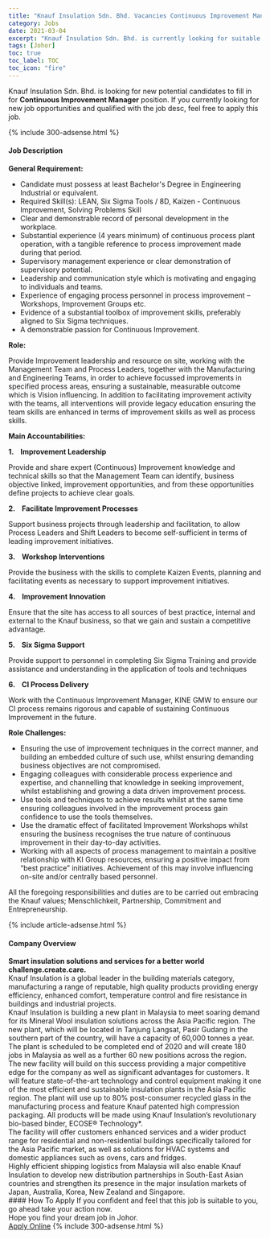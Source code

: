 ```yaml
---
title: "Knauf Insulation Sdn. Bhd. Vacancies Continuous Improvement Manager" 
category: Jobs 
date: 2021-03-04 
excerpt: "Knauf Insulation Sdn. Bhd. is currently looking for suitable person to fill in the Continuous Improvement Manager which based in Johor" 
tags: [Johor] 
toc: true 
toc_label: TOC 
toc_icon: "fire" 
--- 
```


<p>Knauf Insulation Sdn. Bhd. is looking for new potential candidates to fill in for <b>Continuous Improvement Manager</b> position. If you currently looking for new job opportunities and qualified with the job desc, feel free to apply this job.
</p>{% include 300-adsense.html %} 
<div><div><h4>Job Description</h4></div><div><div><span><div><p><strong>General Requirement:</strong></p><ul><li>Candidate must possess at least Bachelor's Degree in Engineering Industrial or equivalent.</li><li>Required Skill(s): LEAN, Six Sigma Tools / 8D, Kaizen - Continuous Improvement, Solving Problems Skill</li><li>Clear and demonstrable record of personal development in the workplace.</li><li>Substantial experience (4 years minimum) of continuous process plant operation, with a tangible reference to process improvement made during that period.</li><li>Supervisory management experience or clear demonstration of supervisory potential.</li><li>Leadership and communication style which is motivating and engaging to individuals and teams.</li><li>Experience of engaging process personnel in process improvement &#8211; Workshops, Improvement Groups etc.</li><li>Evidence of a substantial toolbox of improvement skills, preferably aligned to Six Sigma techniques.</li><li>A demonstrable passion for Continuous Improvement.</li></ul><p><strong>Role:</strong></p><p>Provide Improvement leadership and resource on site, working with the Management Team and Process Leaders, together with the Manufacturing and Engineering Teams, in order to achieve focussed improvements in specified process areas, ensuring a sustainable, measurable outcome which is Vision influencing.&#160;In addition to facilitating improvement activity with the teams, all interventions will provide legacy education ensuring the team skills are enhanced in terms of improvement skills as well as process skills.</p><p><strong>Main Accountabilities:</strong></p><p><strong>1.&#160;&#160;&#160;&#160;Improvement Leadership</strong></p><p>Provide and share expert (Continuous) Improvement knowledge and technical skills so that the Management Team can identify, business objective linked, improvement opportunities, and from these opportunities define projects to achieve clear goals.&#160;</p><p><strong>2.&#160;&#160;&#160;&#160;Facilitate Improvement Processes</strong></p><p>Support business projects through leadership and facilitation, to allow Process Leaders and Shift Leaders to become self-sufficient in terms of leading improvement initiatives.</p><p><strong>3.&#160;&#160;&#160;&#160;Workshop Interventions</strong></p><p>Provide the business with the skills to complete Kaizen Events, planning and facilitating events as necessary to support improvement initiatives.</p><p><strong>4.&#160;&#160;&#160;&#160;Improvement Innovation</strong></p><p>Ensure that the site has access to all sources of best practice, internal and external to the Knauf business, so that we gain and sustain a competitive advantage.</p><p><strong>5.&#160;&#160;&#160;&#160;Six Sigma Support</strong></p><p>Provide support to personnel in completing Six Sigma Training and provide assistance and understanding in the application of tools and techniques</p><p><strong>6.&#160;&#160;&#160;&#160;CI Process Delivery</strong></p><p>Work with the Continuous Improvement Manager, KINE GMW to ensure our CI process remains rigorous and capable of sustaining Continuous Improvement in the future.</p><p><strong>Role Challenges:</strong>&#160;</p><ul><li>Ensuring the use of improvement techniques in the correct manner, and building an embedded culture of such use, whilst ensuring demanding business objectives are not compromised.</li><li>Engaging colleagues with considerable process experience and expertise, and channelling that knowledge in seeking improvement, whilst establishing and growing a data driven improvement process.</li><li>Use tools and techniques to achieve results whilst at the same time ensuring colleagues involved in the improvement process gain confidence to use the tools themselves.</li><li>Use the dramatic effect of facilitated Improvement Workshops whilst ensuring the business recognises the true nature of continuous improvement in their day-to-day activities.</li><li>Working with all aspects of process management to maintain a positive relationship with KI Group resources, ensuring a positive impact from &#8220;best practice&#8221; initiatives.&#160;Achievement of this may involve influencing on-site and/or centrally based personnel.</li></ul><p>All the foregoing responsibilities and duties are to be carried out embracing the Knauf values; Menschlichkeit, Partnership, Commitment and Entrepreneurship.</p></div></span></div></div></div> 
{% include article-adsense.html %} 
<div><div><h4>Company Overview</h4></div><div><div><span><div><div>
<div>
<div><strong>Smart insulation solutions and services for a better world</strong></div>
<div>
<div><strong>challenge.create.care.</strong></div>
</div>
</div>
<div>Knauf Insulation is a global leader in the building materials category, manufacturing a range of reputable, high quality products providing energy efficiency, enhanced comfort, temperature control and fire resistance in buildings and industrial projects.</div>
<div>
<div>Knauf Insulation is building a new plant in Malaysia to meet soaring demand for its Mineral Wool insulation solutions across the Asia Pacific region. The new plant, which will be located in Tanjung Langsat, Pasir Gudang in the southern part of the country, will have a capacity of 60,000 tonnes a year. The plant is scheduled to be completed end of 2020 and will create 180 jobs in Malaysia as well as a further 60 new positions across the region.</div>
<div>
<div>The new facility will build on this success providing a major competitive edge for the company as well as significant advantages for customers. It will feature state-of-the-art technology and control equipment making it one of the most efficient and sustainable insulation plants in the Asia Pacific region. The plant will use up to 80% post-consumer recycled glass in the manufacturing process and feature Knauf patented high compression packaging. All products will be made using Knauf Insulation&#8217;s revolutionary bio-based binder, ECOSE&#174; Technology*.</div>
<div>The facility will offer customers enhanced services and a wider product range for residential and non-residential buildings specifically tailored for the Asia Pacific market, as well as solutions for HVAC systems and domestic appliances such as ovens, cars and fridges.</div>
<div>Highly efficient shipping logistics from Malaysia will also enable Knauf Insulation to develop new distribution partnerships in South-East Asian countries and strengthen its presence in the major insulation markets of Japan, Australia, Korea, New Zealand and Singapore. &#160; &#160;&#160;</div>
</div>
</div>
</div></div></span></div></div></div> 
#### How To Apply 
If you confident and feel that this job is suitable to you, go ahead take your action now. <br/> 
Hope you find your dream job in Johor. <br/> 
<a href="https://www.jobstreet.com.my/en/job/continuous-improvement-manager-4493604?jobId=jobstreet-my-job-4493604&" class="btn btn--info" target="_blank" rel="nofollow noopenner">Apply Online</a> 
{% include 300-adsense.html %} 